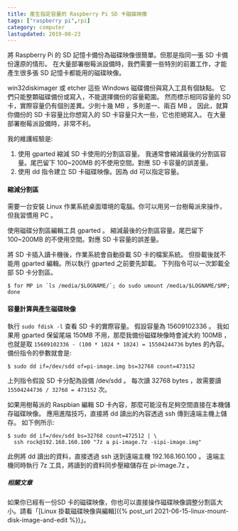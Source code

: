 ```yaml
---
title: 產生指定容量的 Raspberry Pi SD 卡磁碟映像
tags: ["raspberry pi",rpi]
category: computer
lastupdated: 2019-08-23
---
```


將 Raspberry Pi 的 SD 記憶卡備份為磁碟映像很簡單。但那是指同一張 SD 卡備份還原的情形。
在大量部署樹莓派設備時，我們需要一些特別的前置工作，才能產生很多張 SD 記憶卡都能用的磁碟映像。

win32diskimager 或 etcher 這些 Windows 磁碟備份與寫入工具有個缺點。
它們只能整顆磁碟備份或寫入，不能選擇備份的容量範圍。
然而標示相同容量的 SD 卡，實際容量仍有個別差異。少則十幾 MB ，多則差一、兩百 MB 。
因此，就算你備份的 SD 卡容量比你想寫入的 SD 卡容量只大一些，它也拒絕寫入。
在大量部署樹莓派設備時，非常不利。

我的維護經驗是:

1. 使用 gparted 縮減 SD 卡使用的分割區容量。
   我通常會縮減最後的分割區容量。尾巴留下 100~200MB 的不使用空間。對應 SD 卡容量的誤差量。
2. 使用 dd 指令建立 SD 卡磁碟映像。因為 dd 可以指定容量。

<!--more-->

#### 縮減分割區

需要一台安裝 Linux 作業系統桌面環境的電腦。你可以用另一台樹莓派來操作，但我習慣用 PC 。

使用磁碟分割區編輯工具 gparted 。
縮減最後的分割區容量。尾巴留下 100~200MB 的不使用空間。對應 SD 卡容量的誤差量。

將 SD 卡插入讀卡機後，作業系統會自動掛載 SD 卡的檔案系統。
但掛載後就不能用 gparted 編輯。所以執行 gparted 之前要先卸載。
下列指令可以一次卸載全部 SD 卡分割區。

~~~term
$ for MP in `ls /media/$LOGNAME/`; do sudo umount /media/$LOGNAME/$MP; done
~~~

#### 容量計算與產生磁碟映像

執行 `sudo fdisk -l` 查看 SD 卡的實際容量。
假設容量為 15609102336 。
我如果用 gparted 保留尾端 150MB 不用，那麼我備份磁碟映像時會減大約 100MB ，
也就是取 `15609102336 - (100 * 1024 * 1024) = 15504244736` bytes 的內容。
備份指令的參數就會是:

~~~term
$ sudo dd if=/dev/sdd of=pi-image.img bs=32768 count=473152
~~~

上列指令假設 SD 卡分配為設備 /dev/sdd 。
每次讀 32768 bytes ，故需要讀 `15504244736 / 32768 = 473152` 次。

如果用樹莓派的 Raspbian 編輯 SD 卡內容，那麼可能沒有足夠空間直接在本機儲存磁碟映像。
應用進階技巧，直接將 dd 讀出的內容透過 ssh 傳到遠端主機上儲存。
如下例所示:

~~~term
$ sudo dd if=/dev/sdd bs=32768 count=472512 | \
  ssh rock@192.168.160.100 "7z a pi-image.7z -sipi-image.img"
~~~

此例將 dd 讀出的資料，直接透過 ssh 送到遠端主機 192.168.160.100 。
遠端主機同時執行 7z 工具，將讀到的資料同步壓縮儲存在 pi-image.7z 。

##### 相關文章

如果你已經有一份SD 卡的磁碟映像，你也可以直接操作磁碟映像調整分割區大小。請看「[Linux 掛載磁碟映像與編輯]({% post_url 2021-06-15-linux-mount-disk-image-and-edit %})」。
